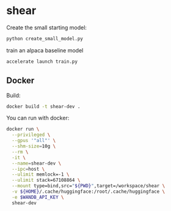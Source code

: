 # shear

Create the small starting model:

```bash
python create_small_model.py
```

train an alpaca baseline model

```bash
accelerate launch train.py
```

## Docker

Build:
```bash
docker build -t shear-dev .
```

You can run with docker:

```bash
docker run \
  --privileged \
  --gpus '"all"' \
  --shm-size=10g \
  --rm \
  -it \
  --name=shear-dev \
  --ipc=host \
  --ulimit memlock=-1 \
  --ulimit stack=67108864 \
  --mount type=bind,src="${PWD}",target=/workspace/shear \
  -v ${HOME}/.cache/huggingface:/root/.cache/huggingface \
  -e $WANDB_API_KEY \
  shear-dev
```